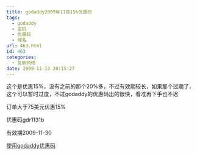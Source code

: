 ```yaml
---
title: godaddy2009年11月15%优惠码
tags:
  - godaddy
  - 主机
  - 优惠码
  - 域名
url: 463.html
id: 463
categories:
  - 互联网络
date: 2009-11-13 20:15:27
---
```


这个是优惠15%，没有之前的那个20%多，不过有效期较长，如果那个过期了，这个可以暂时过度，不过godaddy的优惠码出的很快，看准再下手也不迟  

订单大于75美元优惠15%  

优惠码gdr1131b  

有效期2009-11-30  

[使用godaddy优惠码](https://www.godaddy.com/default.aspx?isc=gdr1131b)